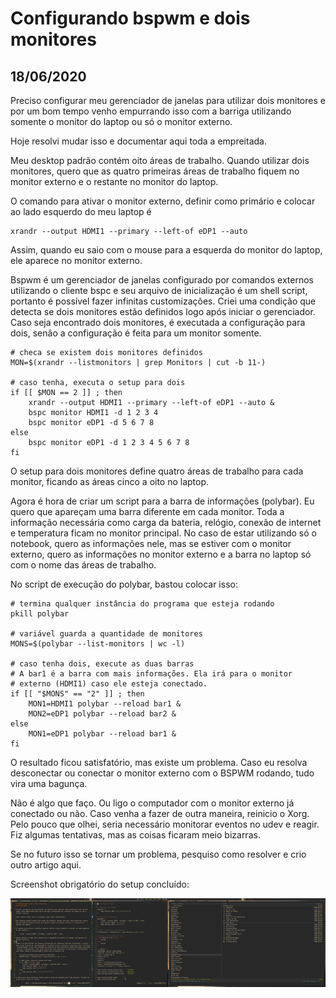 # Configurando bspwm e dois monitores
## 18/06/2020

Preciso configurar meu gerenciador de janelas para utilizar dois monitores e por um bom tempo venho empurrando isso com a barriga utilizando somente o monitor do laptop ou só o monitor externo.

Hoje resolvi mudar isso e documentar aqui toda a empreitada.

Meu desktop padrão contém oito áreas de trabalho. Quando utilizar dois monitores, quero que as quatro primeiras áreas de trabalho fiquem no monitor externo e o restante no monitor do laptop.

O comando para ativar o monitor externo, definir como primário e colocar ao lado esquerdo do meu laptop é

    xrandr --output HDMI1 --primary --left-of eDP1 --auto

Assim, quando eu saio com o mouse para a esquerda do monitor do laptop, ele aparece no monitor externo.

Bspwm é um gerenciador de janelas configurado por comandos externos utilizando o cliente bspc e seu arquivo de inicialização é um shell script, portanto é possível fazer infinitas customizações. Criei uma condição que detecta se dois monitores estão definidos logo após iniciar o gerenciador. Caso seja encontrado dois monitores, é executada a configuração para dois, senão a configuração é feita para um monitor somente.

``` {.bash}
# checa se existem dois monitores definidos
MON=$(xrandr --listmonitors | grep Monitors | cut -b 11-)

# caso tenha, executa o setup para dois
if [[ $MON == 2 ]] ; then
    xrandr --output HDMI1 --primary --left-of eDP1 --auto &
    bspc monitor HDMI1 -d 1 2 3 4
    bspc monitor eDP1 -d 5 6 7 8
else
    bspc monitor eDP1 -d 1 2 3 4 5 6 7 8
fi
```
    
O setup para dois monitores define quatro áreas de trabalho para cada monitor, ficando as áreas cinco a oito no laptop.

Agora é hora de criar um script para a barra de informações (polybar). Eu quero que apareçam uma barra diferente em cada monitor. Toda a informação necessária como carga da bateria, relógio, conexão de internet e temperatura ficam no monitor principal. No caso de estar utilizando só o notebook, quero as informações nele, mas se estiver com o monitor externo, quero as informações no monitor externo e a barra no laptop só com o nome das áreas de trabalho.

No script de execução do polybar, bastou colocar isso:

``` {.bash}
# termina qualquer instância do programa que esteja rodando 
pkill polybar
 
# variável guarda a quantidade de monitores
MONS=$(polybar --list-monitors | wc -l)

# caso tenha dois, execute as duas barras
# A bar1 é a barra com mais informações. Ela irá para o monitor
# externo (HDMI1) caso ele esteja conectado.
if [[ "$MONS" == "2" ]] ; then
    MON1=HDMI1 polybar --reload bar1 &
    MON2=eDP1 polybar --reload bar2 &
else
    MON1=eDP1 polybar --reload bar1 &
fi
```

O resultado ficou satisfatório, mas existe um problema. Caso eu resolva desconectar ou conectar o monitor externo com o BSPWM rodando, tudo vira uma bagunça.

Não é algo que faço. Ou ligo o computador com o monitor externo já conectado ou não. Caso venha a fazer de outra maneira, reinicio o Xorg. Pelo pouco que olhei, seria necessário monitorar eventos no udev e reagir. Fiz algumas tentativas, mas as coisas ficaram meio bizarras.

Se no futuro isso se tornar um problema, pesquiso como resolver e crio outro artigo aqui.

Screenshot obrigatório do setup concluído:


[![](/blog/2020/0618tiny.png)](/blog/2020/0618.png)
